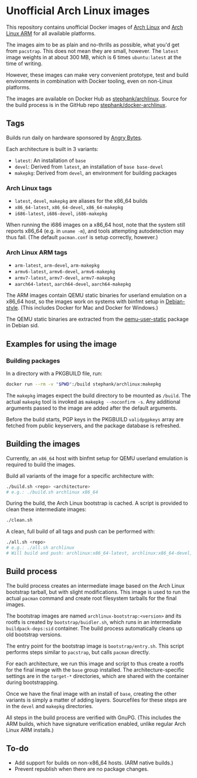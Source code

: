 # Unofficial Arch Linux images

This repository contains unofficial Docker images of [Arch Linux] and
[Arch Linux ARM] for all available platforms.

The images aim to be as plain and no-thrills as possible, what you'd get from
`pacstrap`. This does not mean they are small, however. The `latest` image
weights in at about 300 MB, which is 6 times `ubuntu:latest` at the time of
writing.

However, these images can make very convenient prototype, test and build
environments in combination with Docker tooling, even on non-Linux platforms.

The images are available on Docker Hub as [stephank/archlinux]. Source for the
build process is in the GitHub repo [stephank/docker-archlinux].

 [Arch Linux]: https://www.archlinux.org/
 [Arch Linux ARM]: https://archlinuxarm.org/
 [stephank/archlinux]: https://hub.docker.com/r/stephank/archlinux/
 [stephank/docker-archlinux]: https://github.com/stephank/docker-archlinux

## Tags

Builds run daily on hardware sponsored by [Angry Bytes].

Each architecture is built in 3 variants:

 - `latest`: An installation of `base`
 - `devel`: Derived from `latest`, an installation of `base base-devel`
 - `makepkg`: Derived from `devel`, an environment for building packages

 [Angry Bytes]: https://angrybytes.com/

### Arch Linux tags

 - `latest`, `devel`, `makepkg` are aliases for the x86_64 builds
 - `x86_64-latest`, `x86_64-devel`, `x86_64-makepkg`
 - `i686-latest`, `i686-devel`, `i686-makepkg`

When running the i686 images on a x86_64 host, note that the system still
reports x86_64 (e.g. in `uname -m`), and tools attempting autodetection may
thus fail. (The default `pacman.conf` is setup correctly, however.)

### Arch Linux ARM tags

 - `arm-latest`, `arm-devel`, `arm-makepkg`
 - `armv6-latest`, `armv6-devel`, `armv6-makepkg`
 - `armv7-latest`, `armv7-devel`, `armv7-makepkg`
 - `aarch64-latest`, `aarch64-devel`, `aarch64-makepkg`

The ARM images contain QEMU static binaries for userland emulation on a x86_64
host, so the images work on systems with binfmt setup in [Debian-style]. (This
includes Docker for Mac and Docker for Windows.)

The QEMU static binaries are extracted from the [qemu-user-static] package in
Debian sid.

 [Debian-style]: https://wiki.debian.org/QemuUserEmulation
 [qemu-user-static]: https://packages.debian.org/sid/qemu-user-static

## Examples for using the image

### Building packages

In a directory with a PKGBUILD file, run:

```bash
docker run --rm -v "$PWD":/build stephank/archlinux:makepkg
```

The `makepkg` images expect the build directory to be mounted as `/build`. The
actual `makepkg` tool is invoked as `makepkg --noconfirm -s`. Any additional
arguments passed to the image are added after the default arguments.

Before the build starts, PGP keys in the PKGBUILD `validpgpkeys` array are
fetched from public keyservers, and the package database is refreshed.

## Building the images

Currently, an `x86_64` host with binfmt setup for QEMU userland emulation is
required to build the images.

Build all variants of the image for a specific architecture with:

```bash
./build.sh <repo> <architecture>
# e.g.: ./build.sh archlinux x86_64
```

During the build, the Arch Linux bootstrap is cached. A script is provided to
clean these intermediate images:

```bash
./clean.sh
```

A clean, full build of all tags and push can be performed with:

```bash
./all.sh <repo>
# e.g.: ./all.sh archlinux
# Will build and push: archlinux:x86_64-latest, archlinux:x86_64-devel, etc.
```

## Build process

The build process creates an intermediate image based on the Arch Linux
bootstrap tarball, but with slight modifications. This image is used to run the
actual `pacman` command and create root filesystem tarballs for the final
images.

The bootstrap images are named `archlinux-bootstrap:<version>` and its rootfs
is created by `bootstrap/buidler.sh`, which runs in an intermediate
`buildpack-deps:sid` container. The build process automatically cleans up old
bootstrap versions.

The entry point for the bootstrap image is `bootstrap/entry.sh`. This script
performs steps similar to `pacstrap`, but calls `pacman` directly.

For each architecture, we run this image and script to thus create a rootfs for
the final image with the `base` group installed. The architecture-specific
settings are in the `target-*` directories, which are shared with the container
during bootstrapping.

Once we have the final image with an install of `base`, creating the other
variants is simply a matter of adding layers. Sourcefiles for these steps are
in the `devel` and `makepkg` directories.

All steps in the build process are verified with GnuPG. (This includes the ARM
builds, which have signature verification enabled, unlike regular Arch Linux
ARM installs.)

## To-do

 - Add support for builds on non-x86_64 hosts. (ARM native builds.)
 - Prevent republish when there are no package changes.
